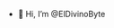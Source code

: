 - 👋 Hi, I’m @ElDivinoByte

<!---
ElDivinoByte/ElDivinoByte is a ✨ special ✨ repository because its `README.md` (this file) appears on your GitHub profile.
You can click the Preview link to take a look at your changes.
--->
